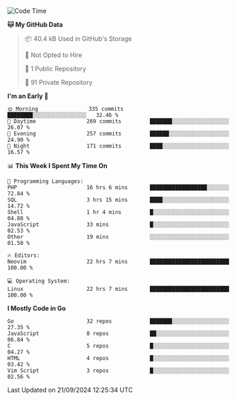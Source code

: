 
<!--START_SECTION:waka-->
![Code Time](http://img.shields.io/badge/Code%20Time-5%2C292%20hrs%202%20mins-blue)

**🐱 My GitHub Data** 

> 📦 40.4 kB Used in GitHub's Storage 
 > 
> 🚫 Not Opted to Hire
 > 
> 📜 1 Public Repository 
 > 
> 🔑 91 Private Repository 
 > 
**I'm an Early 🐤** 

```text
🌞 Morning                335 commits         ████████░░░░░░░░░░░░░░░░░   32.46 % 
🌆 Daytime                269 commits         ███████░░░░░░░░░░░░░░░░░░   26.07 % 
🌃 Evening                257 commits         ██████░░░░░░░░░░░░░░░░░░░   24.90 % 
🌙 Night                  171 commits         ████░░░░░░░░░░░░░░░░░░░░░   16.57 % 
```


📊 **This Week I Spent My Time On** 

```text
💬 Programming Languages: 
PHP                      16 hrs 6 mins       ██████████████████░░░░░░░   72.84 % 
SQL                      3 hrs 15 mins       ████░░░░░░░░░░░░░░░░░░░░░   14.72 % 
Shell                    1 hr 4 mins         █░░░░░░░░░░░░░░░░░░░░░░░░   04.88 % 
JavaScript               33 mins             █░░░░░░░░░░░░░░░░░░░░░░░░   02.53 % 
Other                    19 mins             ░░░░░░░░░░░░░░░░░░░░░░░░░   01.50 % 

🔥 Editors: 
Neovim                   22 hrs 7 mins       █████████████████████████   100.00 % 

💻 Operating System: 
Linux                    22 hrs 7 mins       █████████████████████████   100.00 % 
```

**I Mostly Code in Go** 

```text
Go                       32 repos            ███████░░░░░░░░░░░░░░░░░░   27.35 % 
JavaScript               8 repos             ██░░░░░░░░░░░░░░░░░░░░░░░   06.84 % 
C                        5 repos             █░░░░░░░░░░░░░░░░░░░░░░░░   04.27 % 
HTML                     4 repos             █░░░░░░░░░░░░░░░░░░░░░░░░   03.42 % 
Vim Script               3 repos             █░░░░░░░░░░░░░░░░░░░░░░░░   02.56 % 
```




 Last Updated on 21/09/2024 12:25:34 UTC
<!--END_SECTION:waka-->
